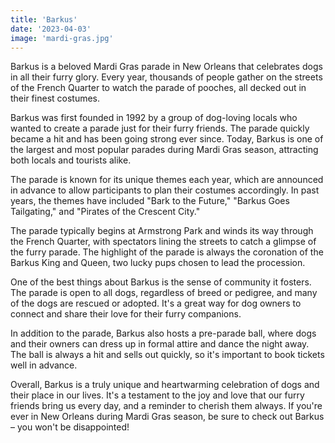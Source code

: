 ```yaml
---
title: 'Barkus'
date: '2023-04-03'
image: 'mardi-gras.jpg'
---
```


Barkus is a beloved Mardi Gras parade in New Orleans that celebrates dogs in all their furry glory. Every year, thousands of people gather on the streets of the French Quarter to watch the parade of pooches, all decked out in their finest costumes.

Barkus was first founded in 1992 by a group of dog-loving locals who wanted to create a parade just for their furry friends. The parade quickly became a hit and has been going strong ever since. Today, Barkus is one of the largest and most popular parades during Mardi Gras season, attracting both locals and tourists alike.

The parade is known for its unique themes each year, which are announced in advance to allow participants to plan their costumes accordingly. In past years, the themes have included "Bark to the Future," "Barkus Goes Tailgating," and "Pirates of the Crescent City."

The parade typically begins at Armstrong Park and winds its way through the French Quarter, with spectators lining the streets to catch a glimpse of the furry parade. The highlight of the parade is always the coronation of the Barkus King and Queen, two lucky pups chosen to lead the procession.

One of the best things about Barkus is the sense of community it fosters. The parade is open to all dogs, regardless of breed or pedigree, and many of the dogs are rescued or adopted. It's a great way for dog owners to connect and share their love for their furry companions.

In addition to the parade, Barkus also hosts a pre-parade ball, where dogs and their owners can dress up in formal attire and dance the night away. The ball is always a hit and sells out quickly, so it's important to book tickets well in advance.

Overall, Barkus is a truly unique and heartwarming celebration of dogs and their place in our lives. It's a testament to the joy and love that our furry friends bring us every day, and a reminder to cherish them always. If you're ever in New Orleans during Mardi Gras season, be sure to check out Barkus – you won't be disappointed!